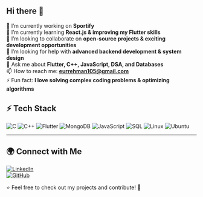 ## Hi there 👋

🔭 I’m currently working on **Sportify**  
🌱 I’m currently learning **React.js & improving my Flutter skills**  
👯 I’m looking to collaborate on **open-source projects & exciting development opportunities**  
🤔 I’m looking for help with **advanced backend development & system design**  
💬 Ask me about **Flutter, C++, JavaScript, DSA, and Databases**  
📫 How to reach me: **eurrehman105@gmail.com**  
⚡ Fun fact: **I love solving complex coding problems & optimizing algorithms**

## ⚡ Tech Stack  
![C](https://img.shields.io/badge/C-00599C?style=for-the-badge&logo=c&logoColor=white)
![C++](https://img.shields.io/badge/C++-00599C?style=for-the-badge&logo=c%2B%2B&logoColor=white)
![Flutter](https://img.shields.io/badge/Flutter-02569B?style=for-the-badge&logo=flutter&logoColor=white)
![MongoDB](https://img.shields.io/badge/MongoDB-47A248?style=for-the-badge&logo=mongodb&logoColor=white)
![JavaScript](https://img.shields.io/badge/JavaScript-F7DF1E?style=for-the-badge&logo=javascript&logoColor=black)
![SQL](https://img.shields.io/badge/SQL-4479A1?style=for-the-badge&logo=MySQL&logoColor=white)
![Linux](https://img.shields.io/badge/Linux-FCC624?style=for-the-badge&logo=linux&logoColor=black)
![Ubuntu](https://img.shields.io/badge/Ubuntu-E95420?style=for-the-badge&logo=ubuntu&logoColor=white)

---

## 🌍 Connect with Me  
[![LinkedIn](https://img.shields.io/badge/LinkedIn-blue?style=for-the-badge&logo=linkedin)](https://www.linkedin.com/in/ebad-ur-rehman-714a4a304/)  
[![GitHub](https://img.shields.io/badge/GitHub-181717?style=for-the-badge&logo=github)](https://github.com/Eur105)  

⭐ Feel free to check out my projects and contribute! 🚀  
